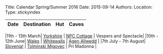 Title: Calendar Spring/Summer 2016
Date: 2015-09-14
Authors:
Location:
Type: stickyindex

|Date              | Destination                          | Hut                                                                                  | Caves                                  |
| ---              |  ---                                 | ---                                                                                  |  ---                                   |

|11th - 13th March| [Yorkshire](caves?search=Yorkshire)  | [NPC Cottage](http://www.northernpennineclub.org.uk/greenclose/greenclose.htm)       | Vespers and Spectacle|
|10th - 12th June| [Wales](caves?search=Wales)  | [Whitewalls](http://www.chelseaspelaeo.org.uk/cottage.htm)       | [Agen Allwedd](caves?search=Agen) |
|7th July - 7th August| [Slovenia!](chttps://union.ic.ac.uk/rcc/caving/slovenia/)  | [Tolminski Migovec](https://union.ic.ac.uk/rcc/caving/slovenia/)       | Pri Madonna |
